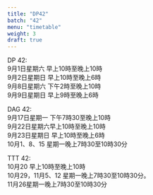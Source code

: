```yaml
---
title: "DP42"
batch: "42"
menu: "timetable"
weight: 3
draft: true
---
```

DP 42: <br>
9月1日星期六 早上10時至晚上10時<br>
9月2日星期日 早上10時至晚上6時<br>
9月8日星期六 下午2時至晚上10時<br>
9月9日星期日 早上9時至晚上6時<br>

DAG 42: <br>
9月17日星期一 下午7時30至晚上10時<br>
9月22日星期六早上10時至晚上10時<br>
9月23日星期日 早上10時至晚上6時<br>
10月1、8、15 星期一晚上7時30至10時30分<br>

TTT 42: <br>
10月20 早上10時至晚上10時<br>
10月29，11月5、12 星期一晚上7時30至10時30分。<br>
11月26星期一晚上7時30至10時30分<br>

